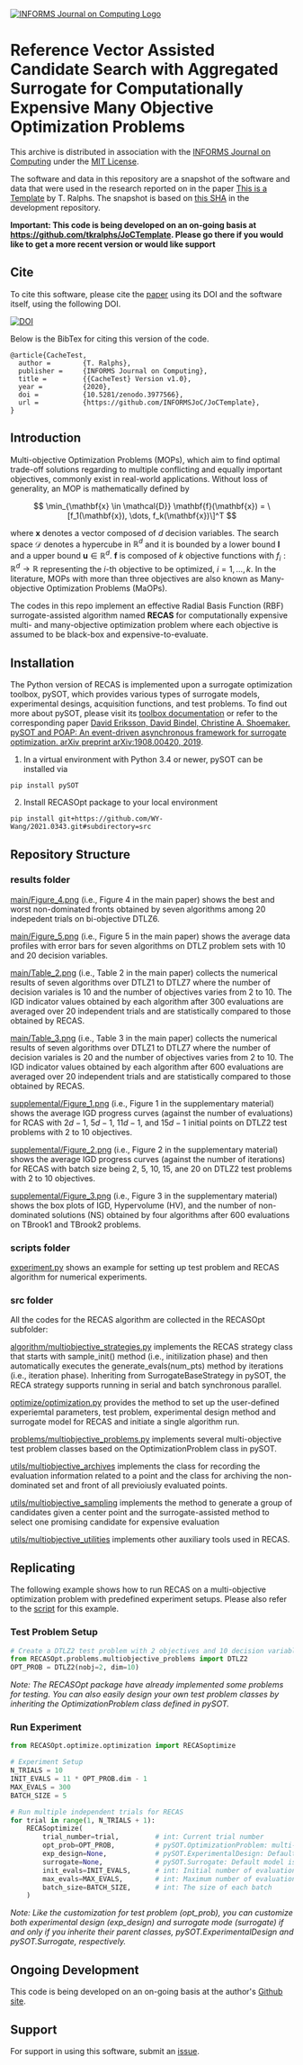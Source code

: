 [![INFORMS Journal on Computing Logo](https://INFORMSJoC.github.io/logos/INFORMS_Journal_on_Computing_Header.jpg)](https://pubsonline.informs.org/journal/ijoc)

# Reference Vector Assisted Candidate Search with Aggregated Surrogate for Computationally Expensive Many Objective Optimization Problems

This archive is distributed in association with the [INFORMS Journal on
Computing](https://pubsonline.informs.org/journal/ijoc) under the [MIT License](LICENSE).

The software and data in this repository are a snapshot of the software and data
that were used in the research reported on in the paper [This is a Template](https://doi.org/10.1287/ijoc.2019.0934) by T. Ralphs. The snapshot is based on [this SHA](https://github.com/tkralphs/JoCTemplate/commit/f7f30c63adbcb0811e5a133e1def696b74f3ba15) in the development repository. 

**Important: This code is being developed on an on-going basis at https://github.com/tkralphs/JoCTemplate. Please go there if you would like to get a more recent version or would like support**



## Cite

To cite this software, please cite the [paper](https://doi.org/10.1287/ijoc.2019.0934) using its DOI and the software itself, using the following DOI.

[![DOI](https://zenodo.org/badge/285853815.svg)](https://zenodo.org/badge/latestdoi/285853815)

Below is the BibTex for citing this version of the code.

```
@article{CacheTest,
  author =        {T. Ralphs},
  publisher =     {INFORMS Journal on Computing},
  title =         {{CacheTest} Version v1.0},
  year =          {2020},
  doi =           {10.5281/zenodo.3977566},
  url =           {https://github.com/INFORMSJoC/JoCTemplate},
}  
```



## Introduction

Multi-objective Optimization Problems (MOPs), which aim to find optimal trade-off solutions regarding to multiple conflicting and equally important objectives, commonly exist in real-world applications. Without loss of generality, an MOP is mathematically defined by

$$
\min_{\mathbf{x} \in \mathcal{D}} \mathbf{f}(\mathbf{x}) = \[f_1(\mathbf{x}), \dots, f_k(\mathbf{x})\]^T
$$

where $\mathbf{x}$ denotes a vector composed of $d$ decision variables. The search space $\mathcal{D}$ denotes a hypercube in $\mathbb{R}^d$ and it is bounded by a lower bound $\mathbf{l}$ and a upper bound $\mathbf{u} \in \mathbb{R}^d$. $\mathbf{f}$ is composed of $k$ objective functions with $f_i : \mathbb{R}^d \rightarrow \mathbb{R}$ representing the $i$-th objective to be optimized, $i = 1, \dots, k$. In the literature, MOPs with more than three objectives are also known as Many-objective Optimization Problems (MaOPs).

The codes in this repo implement an effective Radial Basis Function (RBF) surrogate-assisted algorithm named **RECAS** for computationally expensive multi- and many-objective optimization problem where each objective is assumed to be black-box and expensive-to-evaluate.



## Installation

The Python version of RECAS is implemented upon a surrogate optimization toolbox, pySOT, which provides various types of surrogate models, experimental desings, acquisition functions, and test problems. To find out more about pySOT, please visit its [toolbox documentation](http://pysot.readthedocs.io/) or refer to the corresponding paper [David Eriksson, David Bindel, Christine A. Shoemaker. pySOT and POAP: An event-driven asynchronous framework for surrogate optimization. arXiv preprint arXiv:1908.00420, 2019](https://doi.org/10.48550/arXiv.1908.00420).

1. In a virtual environment with Python 3.4 or newer, pySOT can be installed via

```
pip install pySOT
```

2. Install RECASOpt package to your local environment

```
pip install git+https://github.com/WY-Wang/2021.0343.git#subdirectory=src
```



## Repository Structure

### results folder

[main/Figure_4.png](https://github.com/WY-Wang/2021.0343/blob/master/results/main/Figure_4.png) (i.e., Figure 4 in the main paper) shows the best and worst non-dominated fronts obtained by seven algorithms among 20 indepedent trials on bi-objective DTLZ6.

[main/Figure_5.png](https://github.com/WY-Wang/2021.0343/blob/master/results/main/Figure_5.png) (i.e., Figure 5 in the main paper) shows the average data profiles with error bars for seven algorithms on DTLZ problem sets with 10 and 20 decision variables.

[main/Table_2.png](https://github.com/WY-Wang/2021.0343/blob/master/results/main/Table_2.png) (i.e., Table 2 in the main paper) collects the numerical results of seven algorithms over DTLZ1 to DTLZ7 where the number of decision variales is 10 and the number of objectives varies from 2 to 10. The IGD indicator values obtained by each algorithm after 300 evaluations are averaged over 20 independent trials and are statistically compared to those obtained by RECAS.

[main/Table_3.png](https://github.com/WY-Wang/2021.0343/blob/master/results/main/Table_3.png) (i.e., Table 3 in the main paper) collects the numerical results of seven algorithms over DTLZ1 to DTLZ7 where the number of decision variales is 20 and the number of objectives varies from 2 to 10. The IGD indicator values obtained by each algorithm after 600 evaluations are averaged over 20 independent trials and are statistically compared to those obtained by RECAS.

[supplemental/Figure_1.png](https://github.com/WY-Wang/2021.0343/blob/master/results/supplemental/Figure_1.png) (i.e., Figure 1 in the supplementary material) shows the average IGD progress curves (against the number of evaluations) for RCAS with $2d-1$, $5d-1$, $11d-1$, and $15d-1$ initial points on DTLZ2 test problems with 2 to 10 objectives.

[supplemental/Figure_2.png](https://github.com/WY-Wang/2021.0343/blob/master/results/supplemental/Figure_2.png) (i.e., Figure 2 in the supplementary material) shows the average IGD progress curves (against the number of iterations) for RECAS with batch size being 2, 5, 10, 15, ane 20 on DTLZ2 test problems with 2 to 10 objectives. 

[supplemental/Figure_3.png](https://github.com/WY-Wang/2021.0343/blob/master/results/supplemental/Figure_3.png) (i.e., Figure 3 in the supplementary material) shows the box plots of IGD, Hypervolume (HV), and the number of non-dominated solutions (NS) obtained by four algorithms after 600 evaluations on TBrook1 and TBrook2 problems.

### scripts folder
[experiment.py](https://github.com/WY-Wang/2021.0343/blob/master/scripts/experiment.py) shows an example for setting up test problem and RECAS algorithm for numerical experiments.

### src folder
All the codes for the RECAS algorithm are collected in the RECASOpt subfolder:

[algorithm/multiobjective_strategies.py](https://github.com/WY-Wang/2021.0343/blob/master/src/RECASOpt/algorithm/multiobjective_strategies.py) implements the RECAS strategy class that starts with sample_init() method (i.e., initilization phase) and then automatically executes the generate_evals(num_pts) method by iterations (i.e., iteration phase). Inheriting from SurrogateBaseStrategy in pySOT, the RECA strategy supports running in serial and batch synchronous parallel.

[optimize/optimization.py](https://github.com/WY-Wang/2021.0343/blob/master/src/RECASOpt/optimize/optimization.py) provides the method to set up the user-defined experiemtal parameters, test problem, experimental design method and surrogate model for RECAS and initiate a single algorithm run.

[problems/multiobjective_problems.py](https://github.com/WY-Wang/2021.0343/blob/master/src/RECASOpt/problems/multiobjective_problems.py) implements several multi-objective test problem classes based on the OptimizationProblem class in pySOT.

[utils/multiobjective_archives](https://github.com/WY-Wang/2021.0343/blob/master/src/RECASOpt/utils/multiobjective_archives.py) implements the class for recording the evaluation information related to a point and the class for archiving the non-dominated set and front of all previoiusly evaluated points.

[utils/multiobjective_sampling](https://github.com/WY-Wang/2021.0343/blob/master/src/RECASOpt/utils/multiobjective_sampling.py) implements the method to generate a group of candidates given a center point and the surrogate-assisted method to select one promising candidate for expensive evaluation

[utils/multiobjective_utilities](https://github.com/WY-Wang/2021.0343/blob/master/src/RECASOpt/utils/multiobjective_utilities.py) implements other auxiliary tools used in RECAS.



## Replicating

The following example shows how to run RECAS on a multi-objective optimization problem with predefined experiment setups. Please also refer to the [script](https://github.com/INFORMSJoC/2021.0343/blob/master/scripts/experiment.py) for this example.

### Test Problem Setup
```python
# Create a DTLZ2 test problem with 2 objectives and 10 decision variables
from RECASOpt.problems.multiobjective_problems import DTLZ2
OPT_PROB = DTLZ2(nobj=2, dim=10)
```
*Note: The RECASOpt package have already implemented some problems for testing. You can also easily design your own test problem classes by inheriting the OptimizationProblem class defined in pySOT.*

### Run Experiment
```python
from RECASOpt.optimize.optimization import RECASoptimize

# Experiment Setup
N_TRIALS = 10
INIT_EVALS = 11 * OPT_PROB.dim - 1
MAX_EVALS = 300
BATCH_SIZE = 5

# Run multiple independent trials for RECAS
for trial in range(1, N_TRIALS + 1):
    RECASoptimize(
        trial_number=trial,         # int: Current trial number
        opt_prob=OPT_PROB,          # pySOT.OptimizationProblem: multi-objective test problem
        exp_design=None,            # pySOT.ExperimentalDesign: Default method is Latin Hypercube Sampling
        surrogate=None,             # pySOT.Surrogate: Default model is RBF with cubic kernel and linear tail
        init_evals=INIT_EVALS,      # int: Initial number of evaluations for experimental design
        max_evals=MAX_EVALS,        # int: Maximum number of evaluations
        batch_size=BATCH_SIZE,      # int: The size of each batch
    )
```
*Note: Like the customization for test problem (opt_prob), you can customize both experimental design (exp_design) and surrogate mode (surrogate) if and only if you inherite their parent classes, pySOT.ExperimentalDesign and pySOT.Surrogate, respectively.*



## Ongoing Development

This code is being developed on an on-going basis at the author's [Github site](https://github.com/WY-Wang/RECASOpt).



## Support

For support in using this software, submit an [issue](https://github.com/tkralphs/JoCTemplate/issues/new).
